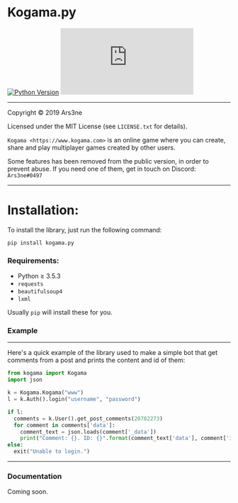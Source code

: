 # Kogama.py

[![Python Version](https://img.shields.io/badge/python-%E2%89%A53.5.3-yellow.svg)](https://www.python.org/downloads/)  [![Pypi](https://img.shields.io/pypi/v/kogama.py)](https://pypi.python.org/pypi/kogama.py/)

------

Copyright © 2019 Ars3ne

Licensed under the MIT License (see ``LICENSE.txt`` for details).

`Kogama <https://www.kogama.com>` is an online game where you can create, share and play multiplayer games created by other users.

Some features has been removed from the public version, in order to prevent abuse. If you need one of them, get in touch on Discord: ``Ars3ne#0497``

------


# Installation:
To install the library, just run the following command:
```
pip install kogama.py
```

### Requirements:

* Python ≥ 3.5.3
* ``requests``
* ``beautifulsoup4``
* ``lxml``

Usually ``pip`` will install these for you.

### Example
------
Here's a quick example of the library used to make a simple bot that get comments from a post and prints the content and id of them:

```python
from kogama import Kogama
import json

k = Kogama.Kogama("www")
l = k.Auth().login("username", "password")

if l:
  comments = k.User().get_post_comments(20782273)
  for comment in comments['data']:
    comment_text = json.loads(comment['_data'])
    print("Comment: {}. ID: {}".format(comment_text['data'], comment['id']))
else:
  exit("Unable to login.")
```
------
### Documentation
Coming soon.
  
  
